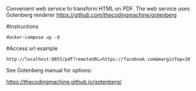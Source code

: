 
Convenient web service to transform HTML on PDF.
The web service uses Gotenberg renderer https://github.com/thecodingmachine/gotenberg

#Instructions
```
docker-compose up -d
```

#Access url example
```
http://localhost:8855/pdf?remoteURL=https://facebook.com&marginTop=20
```

See Gotenberg manual for options:

https://thecodingmachine.github.io/gotenberg/
